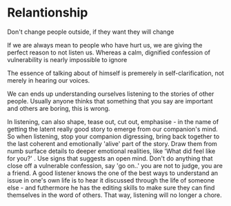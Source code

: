 # Relantionship
Don't change people outside, if they want they will change

If we are always mean to people who have hurt us, we are giving the perfect reason to not listen us. Whereas a calm, dignified confession of vulnerability is nearly impossible to ignore

The essence of talking about of himself is premerely in self-clarification, not merely in hearing our voices.

We can ends up understanding ourselves listening to the stories of other people. Usually anyone thinks that something that you say are important and others are boring, this is wrong.

In listening, can also shape, tease out, cut out, emphasise - in the name of getting the latent really good story to emerge from our companion's mind. So when listening, stop your companion digressing, bring back together to the last coherent and emotionally 'alive' part of the story. Draw them from numb surface details to deeper emotional realities, like 'What did feel like for you?' . Use signs that suggests an open mind. Don't do anything that close off a vulnerable confession, say 'go on..' you are not to judge, you are a friend. A good listener knows the one of the best ways to understand an issue in one's own life is to hear it discussed through the life of someone else - and futhermore he has the editing skills to make sure they can find themselves in the word of others. That way, listening will no longer a chore.
